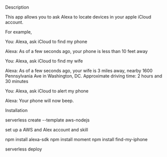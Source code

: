 Description

This app allows you to ask Alexa to locate devices in your apple iCloud account.

For example,

You: Alexa, ask iCloud to find my phone

Alexa: As of a few seconds ago, your phone is less than 10 feet away

You: Alexa, ask iCloud to find my wife

Alexa: As of a few seconds ago, your wife is 3 miles away, nearby 1600 Pennsylvania Ave in Washington, DC. Approximate driving time: 2 hours and 30 minutes

You: Alexa, ask iCloud to alert my phone

Alexa: Your phone will now beep.

Installation

 serverless create --template aws-nodejs

 set up a AWS and Alex account and skill

 npm install alexa-sdk
 npm install moment
 npm install find-my-iphone

 serverless deploy
